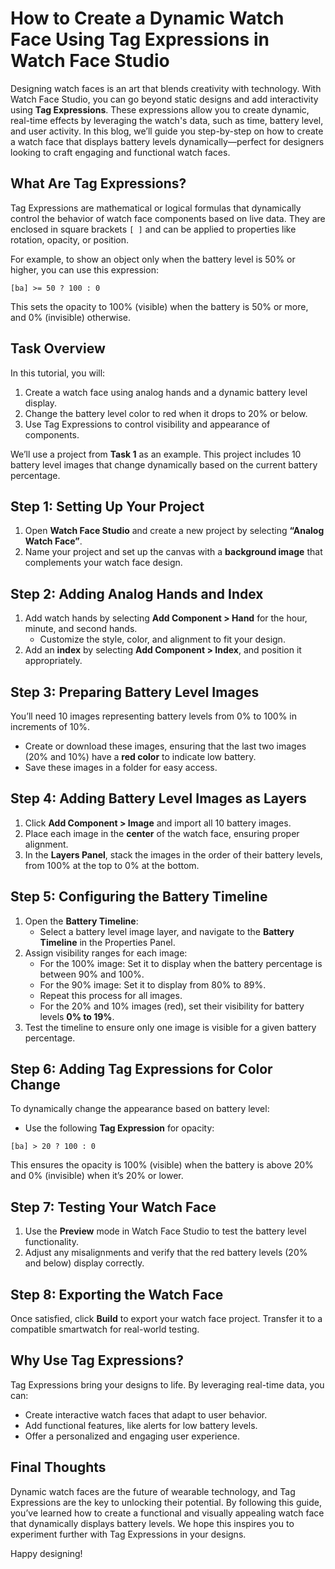 
# How to Create a Dynamic Watch Face Using Tag Expressions in Watch Face Studio

Designing watch faces is an art that blends creativity with technology. With Watch Face Studio, you can go beyond static designs and add interactivity using **Tag Expressions**. These expressions allow you to create dynamic, real-time effects by leveraging the watch's data, such as time, battery level, and user activity. In this blog, we’ll guide you step-by-step on how to create a watch face that displays battery levels dynamically—perfect for designers looking to craft engaging and functional watch faces.

## What Are Tag Expressions?
Tag Expressions are mathematical or logical formulas that dynamically control the behavior of watch face components based on live data. They are enclosed in square brackets `[ ]` and can be applied to properties like rotation, opacity, or position.

For example, to show an object only when the battery level is 50% or higher, you can use this expression:
```
[ba] >= 50 ? 100 : 0
```
This sets the opacity to 100% (visible) when the battery is 50% or more, and 0% (invisible) otherwise.

## Task Overview
In this tutorial, you will:
1. Create a watch face using analog hands and a dynamic battery level display.
2. Change the battery level color to red when it drops to 20% or below.
3. Use Tag Expressions to control visibility and appearance of components.

We’ll use a project from **Task 1** as an example. This project includes 10 battery level images that change dynamically based on the current battery percentage.

## Step 1: Setting Up Your Project
1. Open **Watch Face Studio** and create a new project by selecting **“Analog Watch Face”**.
2. Name your project and set up the canvas with a **background image** that complements your watch face design.

## Step 2: Adding Analog Hands and Index
1. Add watch hands by selecting **Add Component > Hand** for the hour, minute, and second hands.
   - Customize the style, color, and alignment to fit your design.
2. Add an **index** by selecting **Add Component > Index**, and position it appropriately.

## Step 3: Preparing Battery Level Images
You’ll need 10 images representing battery levels from 0% to 100% in increments of 10%.
- Create or download these images, ensuring that the last two images (20% and 10%) have a **red color** to indicate low battery.
- Save these images in a folder for easy access.

## Step 4: Adding Battery Level Images as Layers
1. Click **Add Component > Image** and import all 10 battery images.
2. Place each image in the **center** of the watch face, ensuring proper alignment.
3. In the **Layers Panel**, stack the images in the order of their battery levels, from 100% at the top to 0% at the bottom.

## Step 5: Configuring the Battery Timeline
1. Open the **Battery Timeline**:
   - Select a battery level image layer, and navigate to the **Battery Timeline** in the Properties Panel.
2. Assign visibility ranges for each image:
   - For the 100% image: Set it to display when the battery percentage is between 90% and 100%.
   - For the 90% image: Set it to display from 80% to 89%.
   - Repeat this process for all images.
   - For the 20% and 10% images (red), set their visibility for battery levels **0% to 19%**.
3. Test the timeline to ensure only one image is visible for a given battery percentage.

## Step 6: Adding Tag Expressions for Color Change
To dynamically change the appearance based on battery level:
- Use the following **Tag Expression** for opacity:
``` 
[ba] > 20 ? 100 : 0
```
This ensures the opacity is 100% (visible) when the battery is above 20% and 0% (invisible) when it’s 20% or lower.

## Step 7: Testing Your Watch Face
1. Use the **Preview** mode in Watch Face Studio to test the battery level functionality.
2. Adjust any misalignments and verify that the red battery levels (20% and below) display correctly.

## Step 8: Exporting the Watch Face
Once satisfied, click **Build** to export your watch face project. Transfer it to a compatible smartwatch for real-world testing.

## Why Use Tag Expressions?
Tag Expressions bring your designs to life. By leveraging real-time data, you can:
- Create interactive watch faces that adapt to user behavior.
- Add functional features, like alerts for low battery levels.
- Offer a personalized and engaging user experience.

## Final Thoughts
Dynamic watch faces are the future of wearable technology, and Tag Expressions are the key to unlocking their potential. By following this guide, you’ve learned how to create a functional and visually appealing watch face that dynamically displays battery levels. We hope this inspires you to experiment further with Tag Expressions in your designs.

Happy designing!
